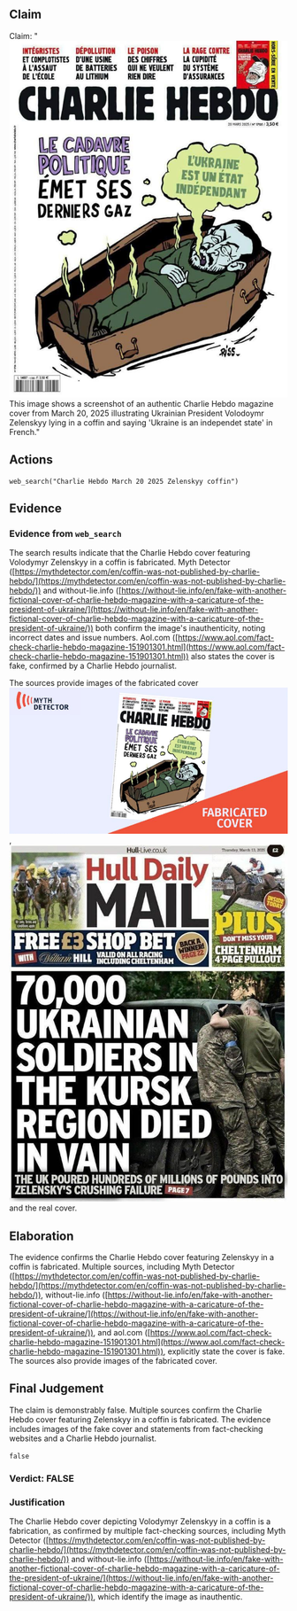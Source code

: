 ## Claim
Claim: "![image 14](media/47.jpg) This image shows a screenshot of an authentic Charlie Hebdo magazine cover from March 20, 2025 illustrating Ukrainian President Volodoymr Zelenskyy lying in a coffin and saying 'Ukraine is an independet state' in French."

## Actions
```
web_search("Charlie Hebdo March 20 2025 Zelenskyy coffin")
```

## Evidence
### Evidence from `web_search`
The search results indicate that the Charlie Hebdo cover featuring Volodymyr Zelenskyy in a coffin is fabricated. Myth Detector ([https://mythdetector.com/en/coffin-was-not-published-by-charlie-hebdo/](https://mythdetector.com/en/coffin-was-not-published-by-charlie-hebdo/)) and without-lie.info ([https://without-lie.info/en/fake-with-another-fictional-cover-of-charlie-hebdo-magazine-with-a-caricature-of-the-president-of-ukraine/](https://without-lie.info/en/fake-with-another-fictional-cover-of-charlie-hebdo-magazine-with-a-caricature-of-the-president-of-ukraine/)) both confirm the image's inauthenticity, noting incorrect dates and issue numbers. Aol.com ([https://www.aol.com/fact-check-charlie-hebdo-magazine-151901301.html](https://www.aol.com/fact-check-charlie-hebdo-magazine-151901301.html)) also states the cover is fake, confirmed by a Charlie Hebdo journalist.

The sources provide images of the fabricated cover ![image 5802](media/2025-08-29_20-37-1756499873-934403.jpg), ![image 1](media/0.jpg) and the real cover.


## Elaboration
The evidence confirms the Charlie Hebdo cover featuring Zelenskyy in a coffin is fabricated. Multiple sources, including Myth Detector ([https://mythdetector.com/en/coffin-was-not-published-by-charlie-hebdo/](https://mythdetector.com/en/coffin-was-not-published-by-charlie-hebdo/)), without-lie.info ([https://without-lie.info/en/fake-with-another-fictional-cover-of-charlie-hebdo-magazine-with-a-caricature-of-the-president-of-ukraine/](https://without-lie.info/en/fake-with-another-fictional-cover-of-charlie-hebdo-magazine-with-a-caricature-of-the-president-of-ukraine/)), and aol.com ([https://www.aol.com/fact-check-charlie-hebdo-magazine-151901301.html](https://www.aol.com/fact-check-charlie-hebdo-magazine-151901301.html)), explicitly state the cover is fake. The sources also provide images of the fabricated cover.


## Final Judgement
The claim is demonstrably false. Multiple sources confirm the Charlie Hebdo cover featuring Zelenskyy in a coffin is fabricated. The evidence includes images of the fake cover and statements from fact-checking websites and a Charlie Hebdo journalist.

`false`

### Verdict: FALSE

### Justification
The Charlie Hebdo cover depicting Volodymyr Zelenskyy in a coffin is a fabrication, as confirmed by multiple fact-checking sources, including Myth Detector ([https://mythdetector.com/en/coffin-was-not-published-by-charlie-hebdo/](https://mythdetector.com/en/coffin-was-not-published-by-charlie-hebdo/)) and without-lie.info ([https://without-lie.info/en/fake-with-another-fictional-cover-of-charlie-hebdo-magazine-with-a-caricature-of-the-president-of-ukraine/](https://without-lie.info/en/fake-with-another-fictional-cover-of-charlie-hebdo-magazine-with-a-caricature-of-the-president-of-ukraine/)), which identify the image as inauthentic.
